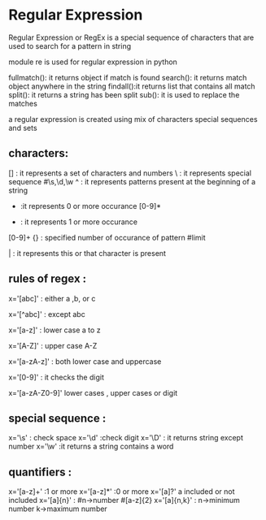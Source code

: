 # Regular Expression
Regular Expression or RegEx is a special sequence of characters that are used to search for a pattern in string

module re is used for regular expression in python

fullmatch(): it returns object if match is found
search(): it returns match object anywhere in the string
findall():it returns list that contains all match
split(): it returns a string has been split
sub(): it is used to replace the matches

a regular expression is created using mix of characters special sequences and sets

## characters:
[] : it represents a set of characters and numbers
\ : it represents special sequence #\s,\d,\w
^ : it represents patterns present at the beginning of a
string

* :it represents 0 or more occurance
[0-9]*

+ : it represents 1 or more occurance

[0-9]+
{} : specified number of occurance of pattern
#limit

| : it represents this or that character is
present



## rules  of regex :

x='[abc]'  : either a ,b, or c

x='[^abc]' : except abc

x='[a-z]' :  lower case a to z

x='[A-Z]' : upper case A-Z

x='[a-zA-z]' : both lower case and uppercase

x='[0-9]' : it checks the digit

x='[a-zA-Z0-9]' lower cases , upper cases or digit



## special sequence :
x='\s' : check space
x='\d' :check digit
x='\D' : it returns string except number
x='\w' :it returns a string contains a word



## quantifiers :
x='[a-z]+' :1 or more
x='[a-z]*' :0 or more
x='[a]?' a included or not included
x='[a]{n}' :  #n->number #[a-z]{2}
x='[a]{n,k}' : n->minimum number k->maximum number
